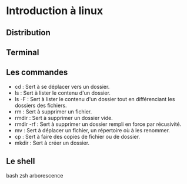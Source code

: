 # Introduction à linux

## Distribution

## Terminal

## Les commandes

- cd : Sert à se déplacer vers un dossier.
- ls : Sert à lister le contenu d'un dossier.
- ls -F : Sert à lister le contenu d'un dossier tout en différenciant les dossiers des fichiers.
- rm : Sert à supprimer un fichier.
- rmdir : Sert à supprimer un dossier vide.
- rmdir -rf : Sert à supprimer un dossier rempli en force par récusivité.
- mv : Sert à déplacer un fichier, un répertoire où à les renommer.
- cp : Sert à faire des copies de fichier ou de dossier.
- mkdir : Sert à créer un dossier.

## Le shell

bash
zsh
arborescence
